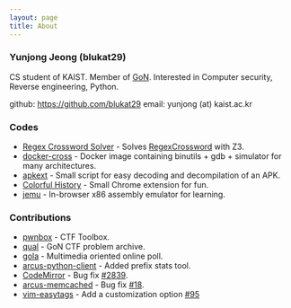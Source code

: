 ```yaml
---
layout: page
title: About
---
```


### Yunjong Jeong (blukat29)

CS student of KAIST. Member of [GoN](http://gon.kaist.ac.kr).
Interested in Computer security, Reverse engineering, Python.

github: <https://github.com/blukat29>
email: yunjong (at) kaist.ac.kr

### Codes

- [Regex Crossword Solver](https://github.com/blukat29/regex-crossword-solver) - Solves [RegexCrossword](https://regexcrossword.com/) with Z3.
- [docker-cross](https://github.com/blukat29/docker-cross) - Docker image containing binutils + gdb + simulator for many architectures.
- [apkext](https://github.com/blukat29/apkext) - Small script for easy decoding and decompilation of an APK.
- [Colorful History](https://github.com/blukat29/cmps115) - Small Chrome extension for fun.
- [jemu](http://blukat29.github.io/jemu/) - In-browser x86 assembly emulator for learning.

### Contributions

- [pwnbox](https://github.com/protos37/pwnbox) - CTF Toolbox.
- [qual](https://github.com/protos37/qual) - GoN CTF problem archive.
- [gola](https://github.com/blukat29/gola) - Multimedia oriented online poll.
- [arcus-python-client](https://github.com/blukat29/arcus-python-client) - Added prefix stats tool.
- [CodeMirror](https://github.com/codemirror/CodeMirror) - Bug fix [#2839](https://github.com/codemirror/CodeMirror/pull/2839).
- [arcus-memcached](https://github.com/blukat29/arcus-memcached) - Bug fix [#18](https://github.com/naver/arcus-memcached/pull/18).
- [vim-easytags](https://github.com/xolox/vim-easytags) - Add a customization option [#95](https://github.com/xolox/vim-easytags/pull/95)

